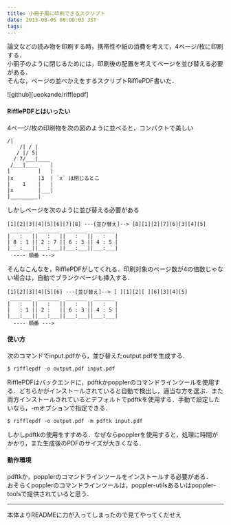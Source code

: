 ```yaml
---
title: 小冊子風に印刷できるスクリプト
date: 2013-08-05 00:00:03 JST
tags: 
---
```


論文などの読み物を印刷する時，携帯性や紙の消費を考えて，4ページ/枚に印刷する．  
小冊子のように閉じるためには，印刷後の配置を考えてページを並び替える必要がある．  
そんな，ページの並べかえをするスクリプトRifflePDF書いた．

![github][ueokande/rifflepdf]

#### RifflePDFとはいったい

4ページ/枚の印刷物を次の図のように並べると，コンパクトで美しい

```
/|  
    /| / |
   / |/ 5|
  / 7/___|____
 /___|____    |
|         |   |
|x        |3  | `x` は閉じるとこ
|    1    |   |
|x        |___|
|_________|
```

しかしページを次のように並び替える必要がある

```
[1][2][3][4][5][6][7][8] ---[並び替え]--> [8][1][2][7][6][3][4][5]
 _______  _______  _______  _______  
|   :   ||   :   ||   :   ||   :   | 
| 8 : 1 || 2 : 7 || 6 : 3 || 4 : 5 | 
|___:___||___:___||___:___||___:___| 
  ---- 順番 --->
```

そんなこんなを，RifflePDFがしてくれる．印刷対象のページ数が4の倍数じゃない場合は，自動でブランクページも挿入する．

```
[1][2][3][4][5][6] ---[並び替え]--> [ ][1][2][ ][6][3][4][5]
 _______  _______  _______  _______  
|   :   ||   :   ||   :   ||   :   | 
|   : 1 || 2 :   || 6 : 3 || 4 : 5 | 
|___:___||___:___||___:___||___:___| 
  ---- 順番 --->
```

<span stlye="font-family:monospace"></span>  


#### 使い方

次のコマンドで<span stlye="font-family:monospace">input.pdf</span>から，並び替えた<span stlye="font-family:monospace">output.pdf</span>を生成する．

```
$ rifflepdf -o output.pdf input.pdf
```

RifflePDFはバックエンドに，pdftkかpopplerのコマンドラインツールを使用する．どちらかがインストールされていると自動で検出し，適当な方を選ぶ．また両方インストールされているとデフォルトでpdftkを使用する．手動で設定したいなら，<span stlye="font-family:monospace">-m</span>オプションで指定できる．

```
$ rifflepdf -o output.pdf -m pdftk input.pdf
```

しかしpdftkの使用をすすめる．なぜならpopplerを使用すると，処理に時間がかかり，また生成後のPDFのサイズが大きくなる．

#### 動作環境

pdftkか，popplerのコマンドラインツールをインストールする必要がある．  
おそらくpopplerのコマンドラインツールは，<span stlye="font-family:monospace">poppler-utils</span>あるいは<span stlye="font-family:monospace">poppler-tools</span>で提供されていると思う．

  


* * *

  
本体よりREADMEに力が入ってしまったので見てやってくだせえ
